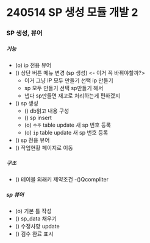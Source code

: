 # 240514 SP 생성 모듈 개발 2

### SP 생성, 뷰어

##### 기능
- (o) ip 전용 뷰어
- () 상단 버튼 메뉴 변경 (sp 생성) <- 이거 꼭 바꿔야할까?>
    - 이거 그냥 IP 모두 만들기 선택 ip 만들기
    - sp 모두 만들기 선택 sp만들기 해서
    - 냅다 sp만들면 재고로 처리하는게 편하겠지
- () sp 생성
    - () db읽고 내용 구성
    - () sp insert
    - (o) `수주` table update 새 sp 번호 등록
    - (o) `ip` table update 새 sp 번호 등록
- () sp 전용 뷰어
- () 작업현황 페이지로 이동

##### 구조
- () 테이블 외래키 제약조건
    -()Qcompliter

##### sp 뷰어
- (o) 기본 틀 작성
- () sp_data 채우기
- () 수정사항 update
- () 검수 완료 표시